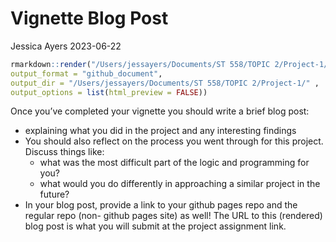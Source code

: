 Vignette Blog Post
================
Jessica Ayers
2023-06-22

``` r
rmarkdown::render("/Users/jessayers/Documents/ST 558/TOPIC 2/Project-1/2023-06-22-my-new-blog-post.Rmd",
output_format = "github_document",  
output_dir = "/Users/jessayers/Documents/ST 558/TOPIC 2/Project-1/" ,
output_options = list(html_preview = FALSE))
```

Once you’ve completed your vignette you should write a brief blog post:

- explaining what you did in the project and any interesting findings
- You should also reflect on the process you went through for this
  project. Discuss things like:
  - what was the most difficult part of the logic and programming for
    you?
  - what would you do differently in approaching a similar project in
    the future?
- In your blog post, provide a link to your github pages repo and the
  regular repo (non- github pages site) as well! The URL to this
  (rendered) blog post is what you will submit at the project assignment
  link.
